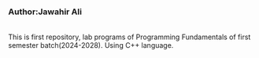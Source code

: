 <h3>Author:Jawahir Ali</h3><br>
This is first repository, lab programs  of Programming Fundamentals of first semester batch(2024-2028). Using C++ language.
